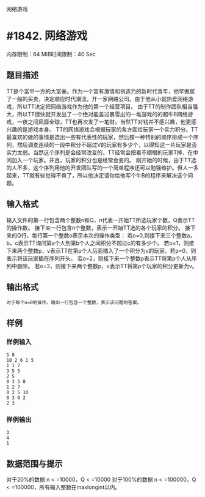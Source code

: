 网络游戏

# #1842. 网络游戏

内存限制：64 MiB时间限制：40 Sec

## 题目描述

TT是个富甲一方的大富豪。作为一个富有激情和创造力的新时代青年，他早做腻了一般的买卖，决定顺应时代潮流，开一家网络公司。由于他从小就热爱网络游戏，所以TT决定把网络游戏作为他的第一个经营项目。
由于TT的制作团队相当强大，所以TT很快就开发出了一个绝对能盖过暴雪出的一堆游戏的的超牛B网络游戏，一夜之间风靡全球，TT也再次发了一笔财。当然TT对钱并不感兴趣，他更感兴趣的是游戏本身。
TT的网络游戏会根据玩家的各方面给玩家一个实力积分。TT最喜欢的做的事情是选出一些有代表性的玩家，然后按一种特别的顺序排成一个序列，然后调查连续的一段中积分不超过V的玩家有多少个，以得知这一片玩家是否实力太弱。当然这个序列是会经常改变的，TT经常会把看不顺眼的玩家T掉、在中间加入一个玩家。并且，玩家的积分也是经常会变的。
刚开始的时候，由于TT选的人不多，这个序列用他的开发团队写的一个简单程序还可以勉强维护。但人一多起来，TT就有些觉得不爽了，所以他决定请你给他写个牛B的程序来解决这个问题。

## 输入格式

输入文件的第一行包含两个整数n和Q，n代表一开始TT所选玩家个数，Q表示TT的操作数。
接下来一行包含n个整数，表示一开始TT选的各个玩家的积分。
接下来的Q行，每行第一个整数o表示本次的操作类型：
若o=0,则接下来三个整数a，b，c表示TT询问第a个人到第b个人之间积分不超过c的有多少个。
若o=1，则接下来两个整数p，v表示TT在第p个人后面插入了一个积分为v的玩家。若p=0，则表示将该玩家插在序列开头。
若o=2，则接下来一个整数p表示TT将第p个人从序列中删除。
若o=3，则接下来两个整数p，v表示TT将第p个玩家的积分更新为v。

## 输出格式

    对于每个o=0的操作，输出一行包含一个整数，表示该问题的答案。

## 样例

### 样例输入

    
    5 8
    10 2 6 1 5 
    1 1 7
    3 5 5
    2 5
    0 3 5 8
    1 2 7
    0 2 5 10
    0 3 6 2
    2 3 
    
    

### 样例输出

    
    3
    4
    1 
    
    
    
    
    

## 数据范围与提示

对于20%的数据     n < =10000，Q < =10000
对于100%的数据   n < =100000，Q < =100000，所有输入整数在maxlongint以内。
